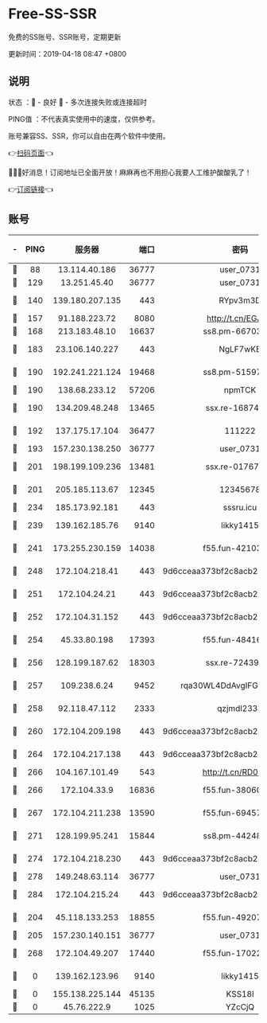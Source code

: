# Free-SS-SSR

免费的SS账号、SSR账号，定期更新

更新时间：2019-04-18 08:47 +0800

## 说明

状态     ：🙂 - 良好 🙁 - 多次连接失败或连接超时

PING值   ：不代表真实使用中的速度，仅供参考。

账号兼容SS、SSR，你可以自由在两个软件中使用。

👉[扫码页面](https://liesauer.github.io/Free-SS-SSR/)👈

🎉🎉🎉好消息！订阅地址已全面开放！麻麻再也不用担心我要人工维护酸酸乳了！

👉[订阅链接](https://www.liesauer.net/yogurt/subscribe?ACCESS_TOKEN=DAYxR3mMaZAsaqUb)👈

## 账号

|-|PING|服务器|端口|密码|加密方式|区域|
|:----:|:----:|:-----:|-----:|:----:|:----:|:----:|
|🙂|88|13.114.40.186|36777|user_0731|chacha20|JP|
|🙂|129|13.251.45.40|36777|user_0731|chacha20|SG|
|🙂|140|139.180.207.135|443|RYpv3m3D|aes-256-cfb|JP|
|🙂|157|91.188.223.72|8080|http://t.cn/EGJIyrl|rc4-md5|RU|
|🙂|168|213.183.48.10|16637|ss8.pm-66703665|rc4-md5|RU|
|🙂|183|23.106.140.227|443|NgLF7wKB|aes-256-cfb|US|
|🙂|190|192.241.221.124|19468|ss8.pm-51597201|aes-256-cfb|US|
|🙂|190|138.68.233.12|57206|npmTCK|rc4-md5|US|
|🙂|190|134.209.48.248|13465|ssx.re-16874270|aes-256-cfb|US|
|🙂|192|137.175.17.104|36477|111222|aes-256-cfb|US|
|🙂|193|157.230.138.250|36777|user_0731|chacha20|US|
|🙂|201|198.199.109.236|13481|ssx.re-01767195|aes-256-cfb|US|
|🙂|201|205.185.113.67|12345|12345678|aes-256-cfb|US|
|🙂|234|185.173.92.181|443|sssru.icu|rc4-md5|RU|
|🙂|239|139.162.185.76|9140|likky1415|aes-256-cfb|DE|
|🙂|241|173.255.230.159|14038|f55.fun-42103818|aes-256-cfb|US|
|🙂|248|172.104.218.41|443|9d6cceaa373bf2c8acb22e60b6a58be6|aes-256-cfb|US|
|🙂|251|172.104.24.21|443|9d6cceaa373bf2c8acb22e60b6a58be6|aes-256-cfb|US|
|🙂|252|172.104.31.152|443|9d6cceaa373bf2c8acb22e60b6a58be6|aes-256-cfb|US|
|🙂|254|45.33.80.198|17393|f55.fun-48416264|aes-256-cfb|US|
|🙂|256|128.199.187.62|18303|ssx.re-72439471|aes-256-cfb|SG|
|🙂|257|109.238.6.24|9452|rqa30WL4DdAvgIFG6Fs3znzTa|aes-256-cfb|FR|
|🙂|258|92.118.47.112|2333|qzjmdl2333|aes-256-cfb|US|
|🙂|260|172.104.209.198|443|9d6cceaa373bf2c8acb22e60b6a58be6|aes-256-cfb|US|
|🙂|264|172.104.217.138|443|9d6cceaa373bf2c8acb22e60b6a58be6|aes-256-cfb|US|
|🙂|266|104.167.101.49|543|http://t.cn/RD0D7sx|rc4-md5|CA|
|🙂|266|172.104.33.9|16836|f55.fun-38060503|aes-256-cfb|SG|
|🙂|267|172.104.211.238|13590|f55.fun-69457101|aes-256-cfb|US|
|🙂|271|128.199.95.241|15844|ss8.pm-44248567|aes-256-cfb|SG|
|🙂|274|172.104.218.230|443|9d6cceaa373bf2c8acb22e60b6a58be6|aes-256-cfb|US|
|🙂|278|149.248.63.114|36777|user_0731|chacha20|CA|
|🙂|284|172.104.215.24|443|9d6cceaa373bf2c8acb22e60b6a58be6|aes-256-cfb|US|
|🙂|204|45.118.133.253|18855|f55.fun-49207918|aes-256-cfb|SG|
|🙂|205|157.230.140.151|36777|user_0731|chacha20|US|
|🙂|268|172.104.49.207|17440|f55.fun-17022600|aes-256-cfb|SG|
|🙁|0|139.162.123.96|9140|likky1415|aes-256-cfb|JP|
|🙁|0|155.138.225.144|45135|KSS18l|rc4-md5|US|
|🙁|0|45.76.222.9|1025|YZcCjQ|rc4-md5|JP|
